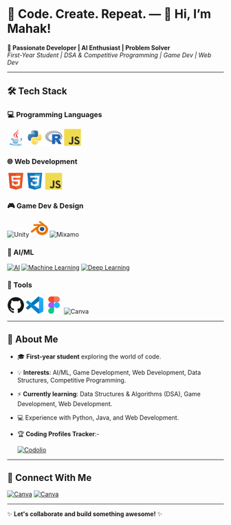# 🌟 Code. Create. Repeat. — 👋 Hi, I’m Mahak!

**🚀 Passionate Developer | AI Enthusiast | Problem Solver**  
*First-Year Student | DSA & Competitive Programming | Game Dev | Web Dev*

---

## 🛠️ Tech Stack

### 💻 Programming Languages
<p>
  <img src="https://raw.githubusercontent.com/devicons/devicon/master/icons/java/java-original.svg" alt="Java" width="40" height="40"/>
  <img src="https://raw.githubusercontent.com/devicons/devicon/master/icons/python/python-original.svg" alt="Python" width="40" height="40"/>
  <img src="https://raw.githubusercontent.com/devicons/devicon/master/icons/r/r-original.svg" alt="R" width="40" height="40"/>
  <img src="https://raw.githubusercontent.com/devicons/devicon/master/icons/javascript/javascript-original.svg" alt="JavaScript" width="40" height="40"/>
</p>

### 🌐 Web Development
<p>
  <img src="https://raw.githubusercontent.com/devicons/devicon/master/icons/html5/html5-original.svg" alt="HTML5" width="40" height="40"/>
  <img src="https://raw.githubusercontent.com/devicons/devicon/master/icons/css3/css3-original.svg" alt="CSS3" width="40" height="40"/>
  <img src="https://raw.githubusercontent.com/devicons/devicon/master/icons/javascript/javascript-original.svg" alt="JavaScript" width="40" height="40"/>
</p>

### 🎮 Game Dev & Design
<p>
  <img src="https://cdn.worldvectorlogo.com/logos/unity-69.svg" alt="Unity" width="40" height="40"/>
  <img src="https://raw.githubusercontent.com/devicons/devicon/master/icons/blender/blender-original.svg" alt="Blender" width="40" height="40"/>
  <img src="https://github.com/user-attachments/assets/431d5bb6-0323-4455-b5f4-eba375e28160" alt="Mixamo" width="120" height="40"/>
</p>

### 🤖 AI/ML
[![AI](https://img.shields.io/badge/AI-FFD700?logo=ai&logoColor=black)](https://en.wikipedia.org/wiki/Artificial_intelligence)
[![Machine Learning](https://img.shields.io/badge/ML-FFA500?logo=ml&logoColor=white)](https://en.wikipedia.org/wiki/Machine_learning)
[![Deep Learning](https://img.shields.io/badge/Deep_Learning-00008B?logo=dl&logoColor=white)](https://en.wikipedia.org/wiki/Deep_learning)

### 🧰 Tools
<p>
  <img src="https://raw.githubusercontent.com/devicons/devicon/master/icons/github/github-original.svg" alt="GitHub" width="40" height="40"/>
  <img src="https://raw.githubusercontent.com/devicons/devicon/master/icons/vscode/vscode-original.svg" alt="VS Code" width="40" height="40"/>
  <img src="https://raw.githubusercontent.com/devicons/devicon/master/icons/figma/figma-original.svg" alt="Figma" width="40" height="40"/>
  <img src="https://github.com/user-attachments/assets/0bb1877b-4907-4afd-bd25-e99c1a3b9f0f" alt="Canva" width="40" height="40"/>
</p>

---

## 📌 About Me

- 🎓 **First-year student** exploring the world of code.
- 💡 **Interests**: AI/ML, Game Development, Web Development, Data Structures, Competitive Programming.
- ⚡ **Currently learning**: Data Structures & Algorithms (DSA), Game Development, Web Development.
- 💻 Experience with Python, Java, and Web Development.
- 🏆 **Coding Profiles Tracker**:-
  
  [![Codolio](https://img.shields.io/badge/Codolio-f09e05?logo=portfolio&logoColor=white)](https://codolio.com/profile/Mahak.)
  
---

## 🤝 Connect With Me

<a href="https://www.linkedin.com/in/mahak-goswami-4224aa326/"><img src="https://github.com/user-attachments/assets/515fc5fa-872f-4c79-bb68-42d837448491" alt="Canva" width="40" height="40"/></a>
<a href="mahak.goswami2050@gmail.com"><img src="https://github.com/user-attachments/assets/65cace56-d22a-45d9-8310-3a6efc603484" alt="Canva" width="40" height="40"/></a>

---

✨ **Let's collaborate and build something awesome!** ✨
